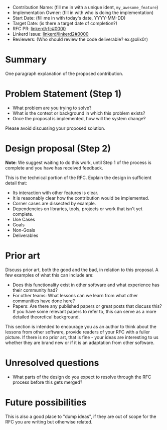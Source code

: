 - Contribution Name: (fill me in with a unique ident, `my_awesome_feature`)
- Implementation Owner: (fill in with who is doing the implementation)
- Start Date: (fill me in with today's date, YYYY-MM-DD)
- Target Date: (is there a target date of completion?)
- RFC PR: [linkerd/rfc#0000](https://github.com/linkerd/rfc/pull/0000)
- Linkerd Issue: [linkerd/linkerd2#0000](https://github.com/linkerd/linkerd2/issues/0000)
- Reviewers: (Who should review the code deliverable? ex.@olix0r)

# Summary

[summary]: #summary

One paragraph explanation of the proposed contribution.

# Problem Statement (Step 1)

[problem-statement]: #problem-statement

- What problem are you trying to solve?
- What is the context or background in which this problem exists?
- Once the proposal is implemented, how will the system change?

Please avoid discussing your proposed solution.

# Design proposal (Step 2)

[design-proposal]: #design-proposal

**Note**: We suggest waiting to do this work, until Step 1 of the process is complete and you have has received feedback.

This is the technical portion of the RFC. Explain the design in sufficient detail that:

- Its interaction with other features is clear.
- It is reasonably clear how the contribution would be implemented.
- Corner cases are dissected by example.
- Dependencies on libraries, tools, projects or work that isn't yet complete.
- Use Cases
- Goals
- Non-Goals
- Deliverables

# Prior art

[prior-art]: #prior-art

Discuss prior art, both the good and the bad, in relation to this proposal.
A few examples of what this can include are:

- Does this functionality exist in other software and what experience has their community had?
- For other teams: What lessons can we learn from what other communities have done here?
- Papers: Are there any published papers or great posts that discuss this? If you have some
  relevant papers to refer to, this can serve as a more detailed theoretical background.

This section is intended to encourage you as an author to think about the lessons from other
software, provide readers of your RFC with a fuller picture. If there is no prior art, that is
fine - your ideas are interesting to us whether they are brand new or if it is an adaptation from
other software.

# Unresolved questions

[unresolved-questions]: #unresolved-questions

- What parts of the design do you expect to resolve through the RFC process before this gets merged?

# Future possibilities

[future-possibilities]: #future-possibilities

This is also a good place to "dump ideas", if they are out of scope for the RFC you are writing but otherwise related.
